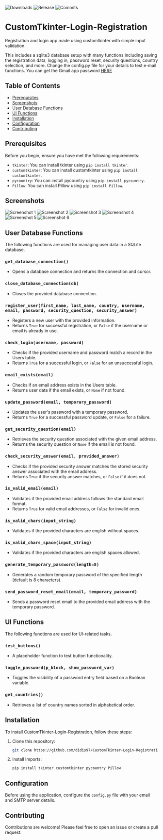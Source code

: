 ![Downloads](https://img.shields.io/github/downloads/cfunkz/CustomTkinter-Login-Registration/total) ![Release](https://img.shields.io/github/release/cfunkz/CustomTkinter-Login-Registration.svg) ![Commits](https://img.shields.io/github/commit-activity/t/cfunkz/CustomTkinter-Login-Registration)

# CustomTkinter-Login-Registration

Registration and login app made using customtkinter with simple input validation.

This includes a sqlite3 database setup with many functions including saving the registration data, logging in, password reset, security questions, country selection, and more. Change the config.py file for your details to test e-mail functions. You can get the Gmail app password [HERE](https://myaccount.google.com/apppasswords)

## Table of Contents

- [Prerequisites](#prerequisites)
- [Screenshots](#screenshots)
- [User Database Functions](#user-database-functions)
- [UI Functions](#ui-functions)
- [Installation](#installation)
- [Configuration](#configuration)
- [Contributing](#contributing)

## Prerequisites

Before you begin, ensure you have met the following requirements:

- `tkinter`: You can install tkinter using `pip install tkinter`.
- `customtkinter`: You can install customtkinter using `pip install customtkinter`.
- `pycountry`: You can install pycountry using `pip install pycountry`.
- `Pillow`: You can install Pillow using `pip install Pillow`.

## Screenshots
![Screenshot 1](https://github.com/didis97/CustomTkinter-Login-Registration/assets/116670695/612f6670-2c69-449a-b939-60bcaeb4e49b)
![Screenshot 2](https://github.com/didis97/CustomTkinter-Login-Registration/assets/116670695/0f2bf83d-fa3a-4532-acba-5a51d06e3b3e)
![Screenshot 3](https://github.com/didis97/CustomTkinter-Login-Registration/assets/116670695/32c01453-6e29-4c76-948b-e8d6a898b1ea)
![Screenshot 4](https://github.com/didis97/CustomTkinter-Login-Registration/assets/116670695/455a038b-72ed-42f4-9119-9205b00bdf97)
![Screenshot 5](https://github.com/didis97/CustomTkinter-Login-Registration/assets/116670695/b1037e9f-0591-4ef3-b7b4-79fd9f05496a)
![Screenshot 6](https://github.com/didis97/CustomTkinter-Login-Registration/assets/116670695/cba1b69a-774a-4629-b380-807f71122eda)

## User Database Functions

The following functions are used for managing user data in a SQLite database.

### `get_database_connection()`
- Opens a database connection and returns the connection and cursor.

### `close_database_connection(db)`
- Closes the provided database connection.

### `register_user(first_name, last_name, country, username, email, password, security_question, security_answer)`
- Registers a new user with the provided information.
- Returns `True` for successful registration, or `False` if the username or email is already in use.

### `check_login(username, password)`
- Checks if the provided username and password match a record in the Users table.
- Returns `True` for a successful login, or `False` for an unsuccessful login.

### `email_exists(email)`
- Checks if an email address exists in the Users table.
- Returns user data if the email exists, or `None` if not found.

### `update_password(email, temporary_password)`
- Updates the user's password with a temporary password.
- Returns `True` for a successful password update, or `False` for a failure.

### `get_security_question(email)`
- Retrieves the security question associated with the given email address.
- Returns the security question or `None` if the email is not found.

### `check_security_answer(email, provided_answer)`
- Checks if the provided security answer matches the stored security answer associated with the email address.
- Returns `True` if the security answer matches, or `False` if it does not.

### `is_valid_email(email)`
- Validates if the provided email address follows the standard email format.
- Returns `True` for valid email addresses, or `False` for invalid ones.

### `is_valid_chars(input_string)`
- Validates if the provided characters are english without spaces.

### `is_valid_chars_space(input_string)`
- Validates if the provided characters are english spaces allowed.

### `generate_temporary_password(length=8)`
- Generates a random temporary password of the specified length (default is 8 characters).

### `send_password_reset_email(email, temporary_password)`
- Sends a password reset email to the provided email address with the temporary password.

## UI Functions

The following functions are used for UI-related tasks.

### `test_buttons()`
- A placeholder function to test button functionality.

### `toggle_password(p_block, show_password_var)`
- Toggles the visibility of a password entry field based on a Boolean variable.

### `get_countries()`
- Retrieves a list of country names sorted in alphabetical order.


## Installation

To install CustomTkinter-Login-Registration, follow these steps:

1. Clone this repository:

   ```bash
   git clone https://github.com/didis97/CustomTkinter-Login-Registration.git

2. Install Imports:

   ```bash
   pip install tkinter customtkinter pycountry Pillow

## Configuration

Before using the application, configure the `config.py` file with your email and SMTP server details.

## Contributing

Contributions are welcome! Please feel free to open an issue or create a pull request.
